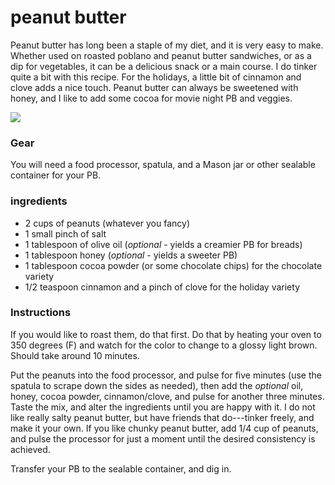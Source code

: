 # peanut butter

Peanut butter has long been a staple of my diet, and it is very easy to make. Whether used on roasted poblano and peanut butter sandwiches, or as a dip for vegetables, it can be a delicious snack or a main course. I do tinker quite a bit with this recipe. For the holidays, a little bit of cinnamon and clove adds a nice touch. Peanut butter can always be sweetened with honey, and I like to add some cocoa for movie night PB and veggies.

![](../../images/peanut-butter.jpg)

### Gear

You will need a food processor, spatula, and a Mason jar or other sealable container for your PB.

### ingredients

  * 2 cups of peanuts (whatever you fancy)
  * 1 small pinch of salt
  * 1 tablespoon of olive oil (_optional_ - yields a creamier PB for breads)
  * 1 tablespoon honey (_optional_ - yields a sweeter PB)
  * 1 tablespoon cocoa powder (or some chocolate chips) for the chocolate variety
  * 1/2 teaspoon cinnamon and a pinch of clove for the holiday variety

### Instructions

If you would like to roast them, do that first. Do that by heating your oven to 350 degrees (F) and watch for the color to change to a glossy light brown. Should take around 10 minutes.

Put the peanuts into the food processor, and pulse for five minutes (use the spatula to scrape down the sides as needed), then add the _optional_ oil, honey, cocoa powder, cinnamon/clove, and pulse for another three minutes. Taste the mix, and alter the ingredients until you are happy with it. I do not like really salty peanut butter, but have friends that do---tinker freely, and make it your own. If you like chunky peanut butter, add 1/4 cup of peanuts, and pulse the processor for just a moment until the desired consistency is achieved.

Transfer your PB to the sealable container, and dig in.

